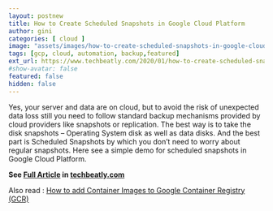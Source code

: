 ```yaml
---
layout: postnew
title: How to Create Scheduled Snapshots in Google Cloud Platform
author: gini
categories: [ cloud ]
image: "assets/images/how-to-create-scheduled-snapshots-in-google-cloud-platform.PNG"
tags: [gcp, cloud, automation, backup,featured]
ext_url: https://www.techbeatly.com/2020/01/how-to-create-scheduled-snapshots-in-google-cloud-platform.html
#show-avatar: false
featured: false
hidden: false
---
```


Yes, your server and data are on cloud, but to avoid the risk of unexpected data loss still you need to follow standard backup mechanisms provided by cloud providers like snapshots or replication. The best way is to take the disk snapshots – Operating System disk as well as data disks. And the best part is Scheduled Snapshots by which you don’t need to worry about regular snapshots. Here see a simple demo for scheduled snapshots in Google Cloud Platform.

**See [Full Article](https://www.techbeatly.com/2020/01/how-to-create-scheduled-snapshots-in-google-cloud-platform.html) in [techbeatly.com](https://www.techbeatly.com/2020/01/how-to-create-scheduled-snapshots-in-google-cloud-platform.html)**

Also read : [How to add Container Images to Google Container Registry (GCR)](https://www.techbeatly.com/2019/10/adding-container-images-to-google-container-registry-gcr.html/)